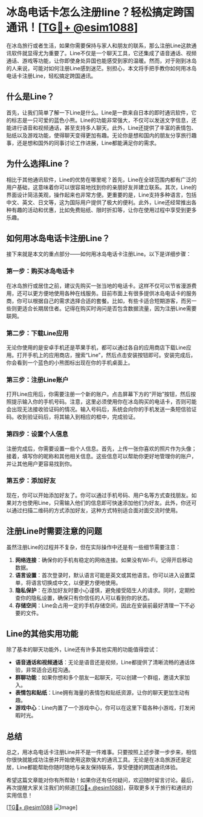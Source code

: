 # 冰岛电话卡怎么注册line？轻松搞定跨国通讯！[[TG💪+ @esim1088](https://t.me/s/esim1088)]

在冰岛旅行或者生活，如果你需要保持与家人和朋友的联系，那么注册Line这款通讯软件就显得尤为重要了。Line不仅是一个聊天工具，它还集成了语音通话、视频通话、游戏等功能，让你即使身处异国也能感受到家的温暖。然而，对于刚到冰岛的人来说，可能对如何注册Line感到迷茫。别担心，本文将手把手教你如何用冰岛电话卡注册Line，轻松搞定跨国通讯。

## 什么是Line？

首先，让我们简单了解一下Line是什么。Line是一款来自日本的即时通讯软件，它的标志是一只可爱的蓝色小熊。Line的功能非常强大，不仅可以发送文字信息，还能进行语音和视频通话，甚至支持多人聊天。此外，Line还提供了丰富的表情包、贴纸以及游戏功能，使得聊天变得更加有趣。无论你是想和国内的朋友分享旅行趣事，还是想和国外的同事讨论工作进展，Line都能满足你的需求。

## 为什么选择Line？

相比于其他通讯软件，Line的优势在哪里呢？首先，Line在全球范围内都有广泛的用户基础，这意味着你可以很容易地找到你的亲朋好友并建立联系。其次，Line的界面设计简洁美观，操作起来也非常方便。更重要的是，Line支持多种语言，包括中文、英文、日文等，这为国际用户提供了极大的便利。此外，Line还经常推出各种有趣的活动和优惠，比如免费贴纸、限时折扣等，让你在使用过程中享受到更多乐趣。

## 如何用冰岛电话卡注册Line？

接下来就是本文的重点部分——如何用冰岛电话卡注册Line。以下是详细步骤：

### 第一步：购买冰岛电话卡

在冰岛旅行或居住之前，建议先购买一张当地的电话卡。这样不仅可以节省漫游费用，还可以更方便地使用各种在线服务。目前市面上有很多提供冰岛电话卡的服务商，你可以根据自己的需求选择合适的套餐。比如，有些卡适合短期游客，而另一些则更适合长期居住者。记得在购买时询问是否包含数据流量，因为注册Line需要联网。

### 第二步：下载Line应用

无论你使用的是安卓手机还是苹果手机，都可以通过各自的应用商店下载Line应用。打开手机上的应用商店，搜索“Line”，然后点击安装按钮即可。安装完成后，你会看到一个蓝色的小熊图标出现在你的手机桌面上。

### 第三步：注册Line账户

打开Line应用后，你需要注册一个新的账户。点击屏幕下方的“开始”按钮，然后按照提示输入你的手机号码。注意，这里必须使用你在冰岛购买的电话卡，否则可能会出现无法接收验证码的情况。输入号码后，系统会向你的手机发送一条短信验证码。收到验证码后，将其输入到相应的框中，完成验证。

### 第四步：设置个人信息

注册完成后，你需要设置一些个人信息。首先，上传一张你喜欢的照片作为头像；接着，填写你的昵称和其他相关信息。这些信息可以帮助你更好地管理你的账户，并让其他用户更容易找到你。

### 第五步：添加好友

现在，你可以开始添加好友了。你可以通过手机号码、用户名等方式查找朋友。如果对方也使用Line，只需输入他们的信息即可快速添加他们为好友。此外，你还可以通过扫描二维码的方式添加好友，这种方式特别适合面对面交流时使用。

## 注册Line时需要注意的问题

虽然注册Line的过程并不复杂，但在实际操作中还是有一些细节需要注意：

1. **网络连接**：确保你的手机有稳定的网络连接。如果没有Wi-Fi，记得开启移动数据。
2. **语言设置**：首次登录时，默认语言可能是英文或其他语言。你可以进入设置菜单，将语言切换成中文，以便更方便地使用。
3. **隐私保护**：在添加好友时要小心谨慎，避免接受陌生人的请求。同时，定期检查你的隐私设置，确保只有你信任的人可以看到你的状态。
4. **存储空间**：Line会占用一定的手机存储空间，因此在安装前最好清理一下不必要的文件。

## Line的其他实用功能

除了基本的聊天功能外，Line还有许多其他实用的功能值得尝试：

- **语音通话和视频通话**：无论是语音还是视频，Line都提供了清晰流畅的通话体验，非常适合远程沟通。
- **群聊功能**：如果你想和多个朋友一起聊天，可以创建一个群组，邀请大家加入。
- **表情包和贴纸**：Line拥有海量的表情包和贴纸资源，让你的聊天更加生动有趣。
- **游戏中心**：Line内置了一个游戏中心，你可以在这里下载各种小游戏，打发闲暇时光。

## 总结

总之，用冰岛电话卡注册Line并不是一件难事。只要按照上述步骤一步步来，相信你很快就能成功注册并开始使用这款强大的通讯工具。无论是在冰岛旅游还是定居，Line都能帮助你随时随地与亲友保持联系，享受便捷的跨国通讯体验。

希望这篇文章能对你有所帮助！如果你还有任何疑问，欢迎随时留言讨论。最后，再次提醒大家关注我们的频道[[TG💪+ @esim1088](https://t.me/s/esim1088)]，获取更多关于旅行和通讯的实用信息！

[[TG💪+ @esim1088](https://t.me/s/esim1088) ![Image](https://i.postimg.cc/4NQfJmqS/Snipaste-2025-05-13-00-14-12.png)]